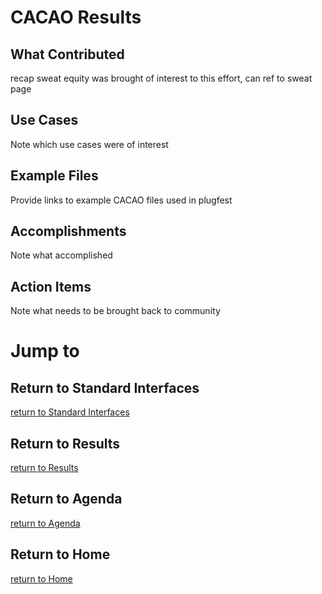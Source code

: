 # CACAO Results

## What Contributed
recap sweat equity was brought of interest to this effort,
can ref to sweat page

## Use Cases
Note which use cases were of interest

## Example Files
Provide links to example CACAO files used in plugfest

## Accomplishments
Note what accomplished

## Action Items
Note what needs to be brought back to community


# Jump to
## Return to Standard Interfaces
[return to Standard Interfaces](../../StandardInterface)

## Return to Results
[return to Results](../../../Results)

## Return to Agenda
[return to Agenda](../../../Agenda)

## Return to Home
[return to Home](../../../index.md)
